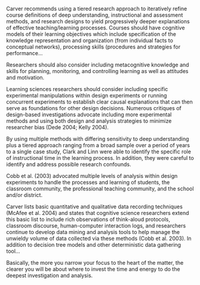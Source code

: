 
Carver recommends using a tiered research approach to iteratively refine course definitions of deep understanding, instructional and assessment methods, and research designs to yield progressively deeper explanations of effective teaching/learning processes. Courses should have cognitive models of their learning objectives which include specification of the knowledge representation and organization (from individual facts to conceptual networks), processing skills (procedures and strategies for performance...

Researchers should also consider including metacognitive knowledge and skills for planning, monitoring, and controlling learning as well as attitudes and motivation.

Learning sciences researchers should consider including specific experimental manipulations within design experiments or running concurrent experiments to establish clear causal explanations that can then serve as foundations for other design decisions. Numerous critiques of design-based investigations advocate including more experimental methods and using both design and analysis strategies to minimize researcher bias (Dede 2004; Kelly 2004).

By using multiple methods with differing sensitivity to deep understanding plus a tiered approach ranging from a broad sample over a period of years to a single case study, Clark and Linn were able to identify the specific role of instructional time in the learning process. In addition, they were careful to identify and address possible research confounds.

Cobb et al. (2003) advocated multiple levels of analysis within design experiments to handle the processes and learning of students, the classroom community, the professional teaching community, and the school and/or district.

Carver lists basic quantitative and qualitative data recording techniques (McAfee et al. 2004) and states that cognitive science researchers extend this basic list to include rich observations of think-aloud protocols, classroom discourse, human-computer interaction logs, and researchers continue to develop data mining and analysis tools to help manage the unwieldy volume of data collected via these methods (Cobb et al. 2003). In addition to decision tree models and other deterministic data gathering tool...

Basically, the more you narrow your focus to the heart of the matter, the clearer you will be about where to invest the time and energy to do the deepest investigation and analysis.
